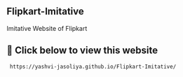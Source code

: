 ## Flipkart-Imitative
Imitative Website of Flipkart

  ##  🔗 Click below to view this website

```bash
 https://yashvi-jasoliya.github.io/Flipkart-Imitative/
```
